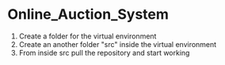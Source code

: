 # Online_Auction_System
1. Create a folder for the virtual environment
2. Create an another folder "src" inside the virtual environment
3. From inside src pull the repository and start working 
